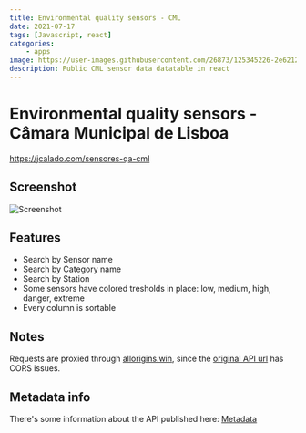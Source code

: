 ```yaml
---
title: Environmental quality sensors - CML
date: 2021-07-17
tags: [Javascript, react]
categories:
    - apps
image: https://user-images.githubusercontent.com/26873/125345226-2e621200-e350-11eb-8010-dea55b723a5a.png
description: Public CML sensor data datatable in react
---
```


# Environmental quality sensors - Câmara Municipal de Lisboa

https://jcalado.com/sensores-qa-cml

## Screenshot
![Screenshot](https://user-images.githubusercontent.com/26873/125344050-b9420d00-e34e-11eb-9f8c-e449889aa01a.jpeg)

## Features
- Search by Sensor name
- Search by Category name
- Search by Station
- Some sensors have colored tresholds in place: low, medium, high, danger, extreme
- Every column is sortable 

## Notes

Requests are proxied through [allorigins.win](http://allorigins.win/), since the [original API url](http://opendata-cml.qart.pt:8080/lastmeasurements) has CORS issues.

## Metadata info
There's some information about the API published here: [Metadata](http://dados.cm-lisboa.pt/dataset/e7f31452-7d21-4b26-9eb5-1db62737a12d/resource/d8837f32-1f7e-4a61-bb8a-a2333f822edb/download/metadadosdadosabertos.pdf)